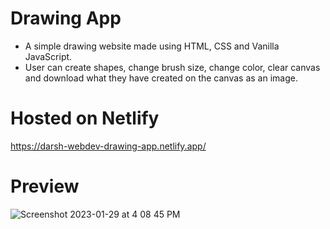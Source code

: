 # Drawing App
* A simple drawing website made using HTML, CSS and Vanilla JavaScript. 
* User can create shapes, change brush size, change color, clear canvas and download what they have created on the canvas as an image.


# Hosted on Netlify
  https://darsh-webdev-drawing-app.netlify.app/
  
# Preview
  ![Screenshot 2023-01-29 at 4 08 45 PM](https://user-images.githubusercontent.com/101712708/215320775-a5f9b0c9-8c34-45f2-8f84-4a4a8b58cdbf.png)

